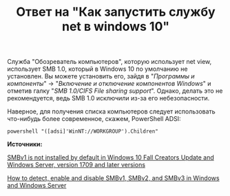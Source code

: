 ﻿---
title: "Ответ на \"Как запустить службу net в windows 10\""
se.owner.user_id: 240512
se.owner.display_name: "MSDN.WhiteKnight"
se.owner.link: "https://ru.stackoverflow.com/users/240512/msdn-whiteknight"
se.answer_id: 916296
se.question_id: 914372
se.post_type: answer
se.is_accepted: False
---
<p>Служба "Обозреватель компьютеров", которую использует net view, использует SMB 1.0, который в Windows 10 по умолчанию не установлен. Вы можете установить его, зайдя в "<em>Программы и компоненты</em>" -> "<em>Включение и отключение компонентов Windows</em>" и отметив галку "<em>SMB 1.0/CIFS File sharing support</em>". Однако, делать это не рекомендуется, ведь SMB 1.0 исключили из-за его небезопасности.</p>

<p>Наверное, для получения списка компьютеров следует использовать что-нибудь более современное, скажем, PowerShell ADSI: </p>

<pre><code>powershell "([adsi]'WinNT://WORKGROUP').Children"
</code></pre>

<p><strong>Источники:</strong></p>

<p><a href="https://support.microsoft.com/en-nz/help/4034314/smbv1-is-not-installed-by-default-in-windows" rel="nofollow noreferrer">SMBv1 is not installed by default in Windows 10 Fall Creators Update and Windows Server, version 1709 and later versions</a></p>

<p><a href="https://support.microsoft.com/en-us/help/2696547/how-to-detect-enable-and-disable-smbv1-smbv2-and-smbv3-in-windows-and" rel="nofollow noreferrer">How to detect, enable and disable SMBv1, SMBv2, and SMBv3 in Windows and Windows Server</a></p>
